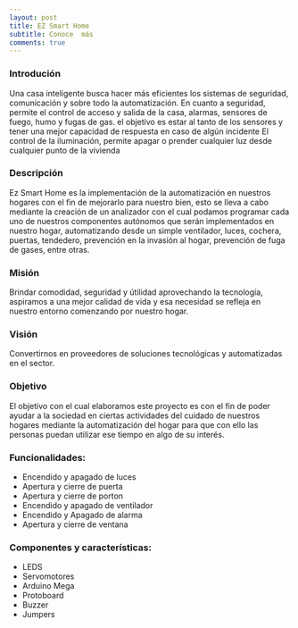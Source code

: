 ```yaml
---
layout: post
title: EZ Smart Home
subtitle: Conoce  más
comments: true
---
```


### Introdución
Una casa inteligente busca hacer más eficientes los sistemas de seguridad, comunicación y sobre todo la automatización.
En cuanto a seguridad, permite el control de acceso y salida de la casa, alarmas, sensores de fuego, humo y fugas de gas. el objetivo es estar al tanto de los sensores y tener una mejor capacidad de respuesta en caso de algún incidente
El control de la iluminación, permite apagar o prender cualquier luz desde cualquier punto de la vivienda

### Descripción
Ez Smart Home es la implementación de la automatización en nuestros hogares con el fin de mejorarlo para nuestro bien, esto se lleva a cabo mediante la creación de un analizador con el cual podamos programar cada uno de nuestros componentes autónomos que serán implementados en nuestro hogar, automatizando desde un simple ventilador, luces, cochera, puertas, tendedero, prevención en la invasión al hogar, prevención de fuga de gases, entre otras. 

### Misión

Brindar comodidad, seguridad y útilidad aprovechando la tecnología, aspiramos a una mejor calidad de vida y esa necesidad se refleja en nuestro entorno comenzando por nuestro hogar.

### Visión

Convertirnos en proveedores de soluciones tecnológicas y automatizadas en el sector.

### Objetivo

El objetivo con el cual elaboramos este proyecto es con el fin de poder ayudar a la sociedad en ciertas actividades del cuidado de nuestros hogares mediante la automatización del hogar para que con ello las personas puedan utilizar ese tiempo en algo de su interés. 


### Funcionalidades:

* Encendido y apagado de luces
* Apertura y cierre de puerta
* Apertura y cierre de porton
* Encendido y apagado de ventilador
* Encendido y Apagado de alarma 
* Apertura y cierre de ventana 

### Componentes y características:

* LEDS
* Servomotores
* Arduino Mega
* Protoboard
* Buzzer
* Jumpers






